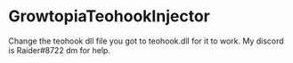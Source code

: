 # GrowtopiaTeohookInjector
Change the teohook dll file you got to teohook.dll for it to work.
My discord is Raider#8722 dm for help.
